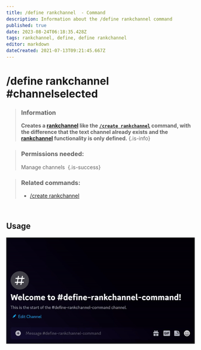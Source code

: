 ```yaml
---
title: /define rankchannel  - Command
description: Information about the /define rankchannel command
published: true
date: 2023-08-24T06:18:35.428Z
tags: rankchannel, define, define rankchannel
editor: markdown
dateCreated: 2021-07-13T09:21:45.667Z
---
```


# /define rankchannel #channelselected

>### Information
>**Creates a [rankchannel](/en/features/rankChannel) like the [`/create rankchannel`](/en/commands/create/rankChannel) command, with the difference that the text channel already exists and the [rankchannel](/en/features/rankChannel) functionality is only defined.**
>{.is-info}

>### Permissions needed: 
>Manage channels 
>{.is-success}

>### Related commands:
>-   [/create rankchannel](/en/commands/create/rankChannel/)  

 
<br>

## Usage

![](/new_define_rankchannel.gif)